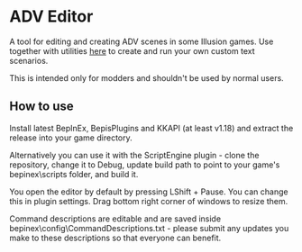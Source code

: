 # ADV Editor
A tool for editing and creating ADV scenes in some Illusion games. Use together with utilities [here](https://github.com/IllusionMods/IllusionModdingAPI/blob/master/doc/KKAPI.MainGame.md#eventutils) to create and run your own custom text scenarios.

This is intended only for modders and shouldn't be used by normal users.

## How to use
Install latest BepInEx, BepisPlugins and KKAPI (at least v1.18) and extract the release into your game directory.

Alternatively you can use it with the ScriptEngine plugin - clone the repository, change it to Debug, update build path to point to your game's bepinex\scripts folder, and build it.

You open the editor by default by pressing LShift + Pause. You can change this in plugin settings. Drag bottom right corner of windows to resize them.

Command descriptions are editable and are saved inside bepinex\config\CommandDescriptions.txt - please submit any updates you make to these descriptions so that everyone can benefit.